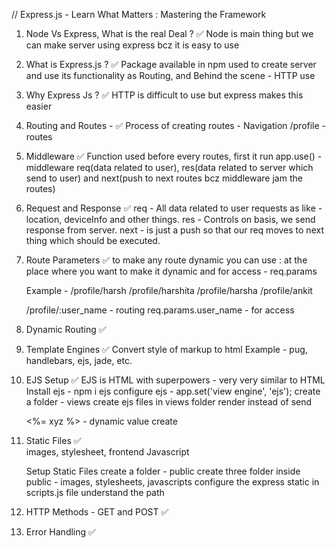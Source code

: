 // Express.js - Learn What Matters : Mastering the Framework

1. Node Vs Express, What is the real Deal ? ✅
   Node is main thing but we can make server using express bcz it is easy to use

2. What is Express.js ? ✅
   Package available in npm used to create server and use its functionality as Routing, and Behind the scene - HTTP use

3. Why Express Js ? ✅
   HTTP is difficult to use but express makes this easier

4. Routing and Routes - ✅
   Process of creating routes - Navigation
   /profile - routes

5. Middleware ✅
   Function used before every routes, first it run
   app.use() - middleware 
   req(data related to user), res(data related to server which send to user) and next(push to next routes bcz middleware jam the routes)

6. Request and Response ✅
   req - All data related to user requests as like - location, deviceInfo and other things.
   res - Controls on basis, we send response from server.
   next - is just a push so that our req moves to next thing which should be executed.

7. Route Parameters ✅
   to make any route dynamic you can use : at the place where you want to make it dynamic and for access - req.params

   Example -
   /profile/harsh
   /profile/harshita
   /profile/harsha
   /profile/ankit

   /profile/:user_name - routing 
   req.params.user_name - for access

8. Dynamic Routing ✅

9. Template Engines ✅
   Convert style of markup to html
   Example - pug, handlebars, ejs, jade, etc.

10. EJS Setup ✅ 
    EJS is HTML with superpowers - very very similar to HTML
    Install ejs - npm i ejs
    configure ejs - app.set('view engine', 'ejs');
    create a folder - views
    create ejs files in views folder
    render instead of send

    <%= xyz %> - dynamic value create

11. Static Files ✅     
    images, stylesheet, frontend Javascript 

    Setup Static Files
    create a folder - public
    create three folder inside public - images, stylesheets, javascripts
    configure the express static in scripts.js file
    understand the path

12. HTTP Methods - GET and POST ✅

13. Error Handling ✅
